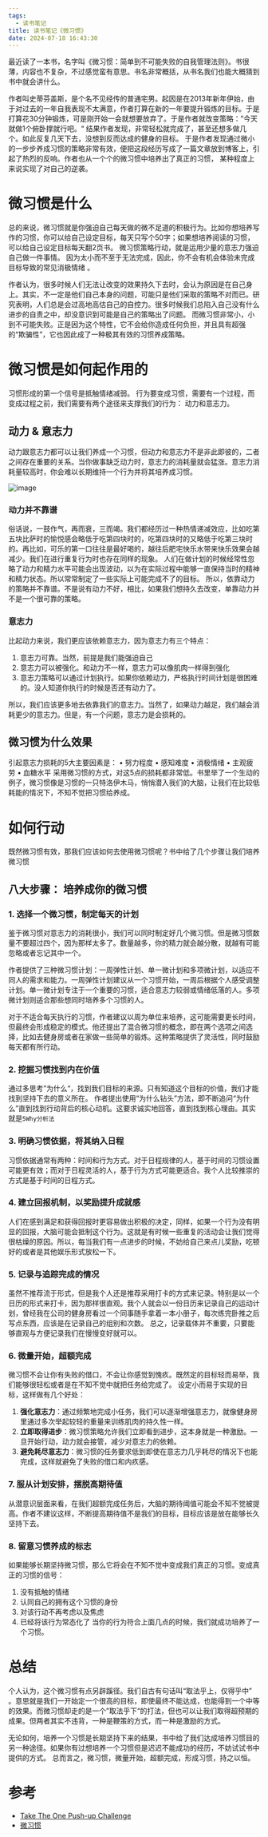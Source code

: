 ```yaml
---
tags:
  - 读书笔记
title: 读书笔记《微习惯》
date: 2024-07-18 16:43:30
---
```


最近读了一本书，名字叫《微习惯：简单到不可能失败的自我管理法则》。书很薄，内容也不复杂，不过感觉蛮有意思。书名非常概括，从书名我们也能大概猜到书中就会讲什么。

作者叫史蒂芬盖斯，是个名不见经传的普通宅男。起因是在2013年新年伊始，由于对过去的一年自我表现不太满意，作者打算在新的一年要提升锻炼的目标。于是打算花30分钟锻炼，可是刚开始一会就想要放弃了。于是作者就改变策略：”今天就做1个俯卧撑就行吧。“ 结果作者发现，非常轻松就完成了，甚至还想多做几个。如此反复几天下去，没想到反而达成的健身的目标。
于是作者发现通过微小的一步步养成习惯的策略非常有效，便把这段经历写成了一篇文章放到博客上，引起了热烈的反响。作者也从一个个的微习惯中培养出了真正的习惯， 某种程度上来说实现了对自己的逆袭。

# 微习惯是什么
总的来说，微习惯就是你强迫自己每天做的微不足道的积极行为。比如你想培养写作的习惯，你可以给自己设定目标，每天只写个50字；如果想培养阅读的习惯，可以给自己设定目标每天翻2页书。
微习惯策略行动，就是运用少量的意志力强迫自己做一件事情。 因为太小而不至于无法完成，因此，你不会有机会体验未完成目标导致的常见消极情绪 。

作者认为，很多时候人们无法让改变的效果持久下去时，会认为原因是在自己身上。其实，不一定是他们自己本身的问题，可能只是他们采取的策略不对而已。研究表明，人们总是会过高地高估自己的自控力。很多时候我们总陷入自己没有什么进步的自责之中，却没意识到可能是自己的策略出了问题。
而微习惯非常小，小到不可能失败。正是因为这个特性，它不会给你造成任何负担，并且具有超强的“欺骗性”，它也因此成了一种极其有效的习惯养成策略。 

# 微习惯是如何起作用的

习惯形成的第一个信号是抵触情绪减弱。
行为要变成习惯，需要有一个过程，而变成过程之前，我们需要有两个途径来支撑我们的行为： 动力和意志力。
## 动力 & 意志力

动力跟意志力都可以让我们养成一个习惯，但动力和意志力不是非此即彼的，二者之间存在重要的关系。当你做事缺乏动力时，意志力的消耗量就会猛涨。意志力消耗量较高时，你会难以长期维持一个行为并将其培养成习惯。

![image](https://github.com/user-attachments/assets/d7f0335b-df6d-43d2-a4af-e7e5407c50d6)

### 动力并不靠谱
俗话说，一鼓作气，再而衰，三而竭。我们都经历过一种热情递减效应，比如吃第五块比萨时的愉悦感会略低于吃第四块时的，吃第四块时的又略低于吃第三块时的。再比如，可乐的第一口往往是最好喝的，越往后肥宅快乐水带来快乐效果会越减少。我们在进行重复行为时也存在同样的现象。
人们在做计划的时候经常性忽略了动力和精力水平可能会出现波动，以为在实际过程中能够一直保持当时的精神和精力状态。所以常常制定了一些实际上可能完成不了的目标。
所以，依靠动力的策略并不靠谱。不是说有动力不好，相比，如果我们想持久去改变，单靠动力并不是一个很可靠的策略。

### 意志力
比起动力来说，我们更应该依赖意志力，因为意志力有三个特点：
1. 意志力可靠。当然，前提是我们能强迫自己
2. 意志力可以被强化。和动力不一样，意志力可以像肌肉一样得到强化
3. 意志力策略可以通过计划执行。如果你依赖动力，严格执行时间计划是很困难的。没人知道你执行的时候是否还有动力了。

所以，我们应该更多地去依靠我们的意志力。当然了，如果动力越足，我们越会消耗更少的意志力。但是，有一个问题，意志力是会损耗的。
## 微习惯为什么效果
引起意志力损耗的5大主要因素是：
•  努力程度
•  感知难度
•  消极情绪
•  主观疲劳
•  血糖水平
采用微习惯的方式，对这5点的损耗都非常低。书里举了一个生动的例子，微习惯像是习惯的一只特洛伊木马，悄悄潜入我们的大脑，让我们在比较低耗能的情况下，不知不觉把习惯给养成。

# 如何行动
既然微习惯有效，那我们应该如何去使用微习惯呢？书中给了几个步骤让我们培养微习惯

## 八大步骤： 培养成你的微习惯
### 1. 选择一个微习惯，制定每天的计划
鉴于微习惯对意志力的消耗很小，我们可以同时制定好几个微习惯。但是微习惯数量不要超过四个，因为那样太多了。数量越多，你的精力就会越分散，就越有可能忽略或者忘记其中一个。

作者提供了三种微习惯计划：一周弹性计划、单一微计划和多项微计划，以适应不同人的需求和能力。一周弹性计划建议从一个习惯开始，一周后根据个人感受调整计划。单一微计划专注于一个重要的习惯，适合意志力较弱或情绪低落的人。多项微计划则适合那些想同时培养多个习惯的人。

对于不适合每天执行的习惯，作者建议以周为单位来培养，这可能需要更长时间，但最终会形成稳定的模式。他还提出了混合微习惯的概念，即在两个选项之间选择，比如去健身房或者在家做一些简单的锻炼。这种策略提供了灵活性，同时鼓励每天都有所行动。

### 2. 挖掘习惯找到内在价值
通过多思考”为什么“，找到我们目标的来源。只有知道这个目标的价值，我们才能找到坚持下去的意义所在。
作者提出使用“为什么钻头”方法，即不断追问“为什么”直到找到行动背后的核心动机。这要求诚实地回答，直到找到核心理由。其实就是`5Why分析法`

### 3. 明确习惯依据，将其纳入日程
习惯依据通常有两种：时间和行为方式。对于日程规律的人，基于时间的习惯设置可能更有效；而对于日程灵活的人，基于行为方式可能更适合。我个人比较推崇的方式是基于时间的日程方式。

### 4. 建立回报机制，以奖励提升成就感
人们在感到满足和获得回报时更容易做出积极的决定，同样，如果一个行为没有明显的回报，大脑可能会抵制这个行为。这就是有时候一些重复的活动会让我们觉得很枯燥的原因。所以，每当我们有一点进步的时候，不妨给自己来点儿奖励，吃顿好的或者是其他娱乐形式放松一下。

### 5. 记录与追踪完成的情况
虽然不推荐流于形式，但是我个人还是推荐采用打卡的方式来记录。特别是以一个日历的形式来打卡，因为那样很直观。我个人就会以一份日历来记录自己的运动计划，曾经我在公司的健身房看过一个同事随手拿着一本小册子，每次练完卧推之后写点东西，应该是在记录自己的组别和次数。
总之，记录载体并不重要，只要能够直观与方便记录我们在慢慢变好就可以。

### 6. 微量开始，超额完成
微习惯不会让你有失败的借口，不会让你感觉到愧疚。既然定的目标轻而易举，我们能够很轻松或者是在不知不觉中就把任务给完成了。
设定小而易于实现的目标，这样做有几个好处：
1. **强化意志力**：通过频繁地完成小任务，我们可以逐渐增强意志力，就像健身房里通过多次举起较轻的重量来训练肌肉的持久性一样。
2. **立即取得进步**：微习惯策略允许我们立即看到进步，这本身就是一种激励。一旦开始行动，动力就会接管，减少对意志力的依赖。
3. **避免耗尽意志力**：微习惯的任务要求低到即使在意志力几乎耗尽的情况下也能完成，这样就避免了失败的借口和内疚感。

### 7. 服从计划安排，摆脱高期待值
从潜意识层面来看，在我们超额完成任务后，大脑的期待阈值可能会不知不觉被提高。作者不建议这样，不断提高期待值不是我们的目标，目标应该是放在能够长久坚持下去。

### 8. 留意习惯养成的标志
如果能够长期坚持微习惯，那么它将会在不知不觉中变成我们真正的习惯。变成真正的习惯的信号：
1. 没有抵触的情绪
2. 认同自己的拥有这个习惯的身份
3. 对该行动不再考虑以及焦虑
4. 已经将该行为常态化了
当你的行为符合上面几点的时候，我们就成功培养了一个习惯。

# 总结
个人认为，这个微习惯有点另辟蹊径。我们自古有句话叫“取法乎上，仅得乎中” 。意思就是我们一开始定一个很高的目标，即使最终不能达成，也能得到一个中等的效果。而微习惯却走的是一个”取法乎下“的打法，但也可以让我们取得超预期的成果。但两者其实不违背，一种是鞭策的方式，而一种是激励的方式。

无论如何，培养一个习惯是长期坚持下来的结果，书中给了我们达成培养习惯目的另一种途径。如果你有过想培养一个习惯但是迟迟不能成功的经历，不妨试试书中提供的方式。
总而言之，微习惯，微量开始，超额完成，形成习惯，持之以恒。
# 参考
- [Take The One Push-up Challenge](https://minihabits.com/take-the-one-push-up-challenge/)
- [微习惯](https://book.douban.com/subject/26877306/)
